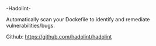 -Hadolint-

Automatically scan your Dockefile to identify and remediate vulnerabilities/bugs. 

Github: https://github.com/hadolint/hadolint
